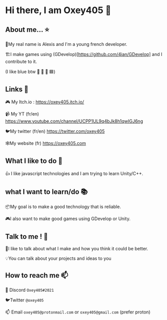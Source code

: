 # Hi there, I am Oxey405 👋
## About me... ⭐
🔵My real name is Alexis and I'm a young french developer.

🏗️I make games using (GDevelop)[https://github.com/4ian/GDevelop] and I contribute to it.

(I like blue btw 📘 🚙 💙 🟦)

## Links 🔗
🎮 My Itch.io : https://oxey405.itch.io/

📹 My YT (fr/en) https://www.youtube.com/channel/UCPP1UL9q4bJk8h1qwIGJ6ng

🐦My twitter (fr/en) https://twitter.com/oxey405

🕸️My website (fr) https://oxey405.com

## What I like to do 💖
👍 I like javascript technologies and I am trying to learn Unity/C++.
## what I want to learn/do 📚
📦My goal is to make a good technology that is reliable.

🎮I also want to make good games using GDevelop or Unity.
## Talk to me ! 💬
💬I like to talk about what I make and how you think it could be better.

💡You can talk about your projects and ideas to you

## How to reach me 📫
🔵 Discord `Oxey405#2021`

🐦Twitter `@oxey405`

📫 Email `oxey405@protonmail.com` or `oxey405@gmail.com` (prefer proton)
